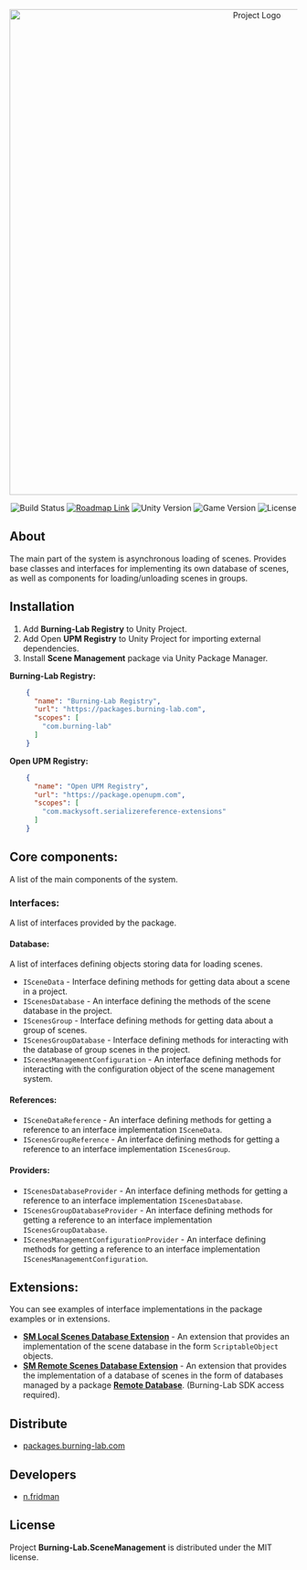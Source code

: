 ﻿<p align="center">
      <img src="https://i.ibb.co/ysW7tTq/Scene-Management-Remote-Database-Github-Logo.png" alt="Project Logo" width="850">
</p>

<p align="center">
    <img src="https://build.burning-lab.com/app/rest/builds/buildType:id:UnityAssets_ComBurningLabScenemanagement_ProductionBuild/statusIcon.svg" alt="Build Status">
    <a href="https://burning-lab.youtrack.cloud/agiles/131-15/current"><img src="https://img.shields.io/badge/Roadmap-YouTrack-orange" alt="Roadmap Link"></a>
    <img src="https://img.shields.io/badge/Engine-{unity_version}-blueviolet" alt="Unity Version">
    <img src="https://img.shields.io/badge/Version-{package_version}-blue" alt="Game Version">
    <img src="https://img.shields.io/badge/License-MIT-success" alt="License">
</p>

## About

The main part of the system is asynchronous loading of scenes. Provides base classes and interfaces for implementing its own database of scenes, as well as components for loading/unloading scenes in groups.

## Installation

1. Add **Burning-Lab Registry** to Unity Project.
2. Add Open **UPM Registry** to Unity Project for importing external dependencies.
3. Install **Scene Management** package via Unity Package Manager.

**Burning-Lab Registry:**

```json
    {
      "name": "Burning-Lab Registry",
      "url": "https://packages.burning-lab.com",
      "scopes": [
        "com.burning-lab"
      ]
    }
```

**Open UPM Registry:**

```json
    {
      "name": "Open UPM Registry",
      "url": "https://package.openupm.com",
      "scopes": [
        "com.mackysoft.serializereference-extensions"
      ]
    }
```

## Core components:

A list of the main components of the system.

### Interfaces:

A list of interfaces provided by the package.

#### Database:

A list of interfaces defining objects storing data for loading scenes.

* `ISceneData` - Interface defining methods for getting data about a scene in a project.
* `IScenesDatabase` - An interface defining the methods of the scene database in the project.
* `IScenesGroup` - Interface defining methods for getting data about a group of scenes.
* `IScenesGroupDatabase` - Interface defining methods for interacting with the database of group scenes in the project.
* `IScenesManagementConfiguration` - An interface defining methods for interacting with the configuration object of the scene management system.

#### References:

* `ISceneDataReference` - An interface defining methods for getting a reference to an interface implementation `ISceneData`.
* `IScenesGroupReference` - An interface defining methods for getting a reference to an interface implementation `IScenesGroup`.

#### Providers:

* `IScenesDatabaseProvider` - An interface defining methods for getting a reference to an interface implementation `IScenesDatabase`.
* `IScenesGroupDatabaseProvider` - An interface defining methods for getting a reference to an interface implementation `IScenesGroupDatabase`.
* `IScenesManagementConfigurationProvider` - An interface defining methods for getting a reference to an interface implementation `IScenesManagementConfiguration`.

## Extensions:

You can see examples of interface implementations in the package examples or in extensions.

* [**SM Local Scenes Database Extension**](https://packages.burning-lab.com/-/web/detail/com.burning-lab.scenesmanagement.extension.localscenesdatabase) - An extension that provides an implementation of the scene database in the form `ScriptableObject` objects.
* [**SM Remote Scenes Database Extension**](https://packages.burning-lab.com/-/web/detail/com.burning-lab.scenesmanagement.extension.remotescenesdatabase) - An extension that provides the implementation of a database of scenes in the form of databases managed by a package [**Remote Database**](). (Burning-Lab SDK access required).

## Distribute

* [packages.burning-lab.com](https://packages.burning-lab.com/-/web/detail/com.burning-lab.scenemanagement)

## Developers

* [n.fridman](https://github.com/n-fridman)

## License

Project **Burning-Lab.SceneManagement** is distributed under the MIT license.